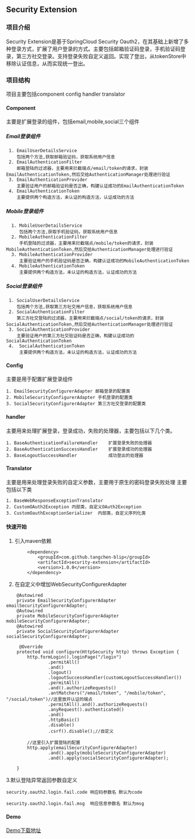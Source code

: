 ##  Security  Extension
### 项目介绍
Security Extension是基于SpringCloud Security Oauth2，在其基础上新增了多种登录方式，扩展了用户登录的方式。主要包括邮箱验证码登录，手机验证码登录，第三方社交登录。支持登录失败自定义返回。实现了登出，从tokenStore中移除认证信息，从而实现统一登出。
### 项目结构
项目主要包括component config handler translator

#### Component 
主要是扩展登录的组件，包括email,mobile,social三个组件
##### Email登录组件


```
 1. EmailUserDetailsService
    包括两个方法,获取邮箱验证码，获取系统用户信息
 2. EmailAuthenticationFilter 
    邮箱登陆的过滤器，主要用来拦截端点/email/token的请求，封装EmailAuthenticationToken,然后交给AuthenticationManager处理进行验证
 3. EmailAuthenticationProvider 
    主要验证用户的邮箱验证码是否正确，构建认证成功的EmailAuthenticationToken
 4. EmailAuthenticationToken 
    主要提供两个构造方法，未认证的构造方法，认证成功的方法
```




 
##### Mobile登录组件



```
  1. MobileUserDetailsService
     包括两个方法,获取手机验证码，获取系统用户信息
  2. MobileAuthenticationFilter 
     手机登陆的过滤器，主要用来拦截端点/mobile/token的请求，封装MobileAuthenticationToken,然后交给AuthenticationManager处理进行验证
  3. MobileAuthenticationProvider 
     主要验证用户的手机验证码是否正确，构建认证成功的MobileAuthenticationToken
  4. MobileAuthenticationToken 
     主要提供两个构造方法，未认证的构造方法，认证成功的方法
```


##### Social登录组件

 
```
 1. SocialUserDetailsService
    包括两个方法,获取第三方社交用户信息，获取系统用户信息
 2. SocialAuthenticationFilter 
    第三方社交登陆的过滤器，主要用来拦截端点/social/token的请求，封装SocialAuthenticationToken,然后交给AuthenticationManager处理进行验证
 3. SocialAuthenticationProvider 
    主要验证用户的第三方社交验证码是否正确，构建认证成功的SocialAuthenticationToken
 4.  SocialAuthenticationToken 
     主要提供两个构造方法，未认证的构造方法，认证成功的方法
```


#### Config
主要是用于配置扩展登录组件

```
1. EmailSecurityConfigurerAdapter 邮箱登录的配置类
2. MobileSecurityConfigurerAdapter 手机登录的配置类
3. SocialSecurityConfigurerAdapter 第三方社交登录的配置类
```

#### handler
主要用来处理扩展登录，登录成功，失败的处理器，主要包括以下几个类。

```
1. BaseAuthenticationFailureHandler    扩展登录失败的处理器
2. BaseAuthenticationSuccessHandler    扩展登录成功的处理器
3. BaseLogoutSuccessHandler            成功登出的处理器
```


#### Translator
主要是用来处理登录失败的自定义参数，主要用于原生的密码登录失败处理
主要包括以下类 
```
1. BaseWebResponseExceptionTranslator
2. CustomOAuth2Exception 内部类，自定义OAuth2Exception
3. CustomOauthExceptionSerializer  内部类，自定义序列化类
```
#### 快速开始

1. 引入maven依赖

```
        <dependency>
            <groupId>com.github.tangchen-blip</groupId>
            <artifactId>security-extension</artifactId>
            <version>1.0.0</version>
        </dependency>
```


2. 在自定义中增加WebSecurityConfigurerAdapter

```
    @Autowired
    private EmailSecurityConfigurerAdapter emailSecurityConfigurerAdapter;
    @Autowired
    private MobileSecurityConfigurerAdapter mobileSecurityConfigurerAdapter;
    @Autowired
    private SocialSecurityConfigurerAdapter socialSecurityConfigurerAdapter;
    
     @Override
    protected void configure(HttpSecurity http) throws Exception {
        http.formLogin().loginPage("/login")
                .permitAll()
                .and()
                .logout()
                .logoutSuccessHandler(customLogoutSuccessHandler())
                .permitAll()
                .and().authorizeRequests()
                .antMatchers("/email/token", "/mobile/token", "/social/token")//这里放开认证的端点
                .permitAll().and().authorizeRequests()
                .anyRequest().authenticated()
                .and()
                .httpBasic()
                .disable()
                .csrf().disable();//自定义
                
        //这里引入扩展登陆的配置        
        http.apply(emailSecurityConfigurerAdapter)
                .and().apply(mobileSecurityConfigurerAdapter)
                .and().apply(socialSecurityConfigurerAdapter);
        
    }
```
3.默认登陆异常返回参数自定义

```
security.oauth2.login.fail.code 响应码参数名 默认为code

security.oauth2.login.fail.msg  响应信息参数名 默认为msg
```

#### Demo
[Demo下载地址](https://github.com/tangchen-blip/blip-auth-server)
